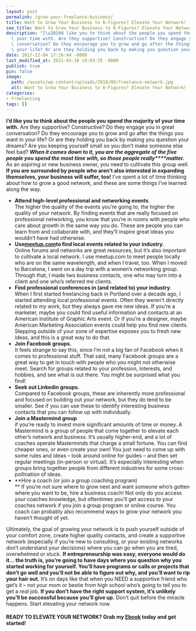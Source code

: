 ```yaml
---
layout: post
permalink: /grow-your-freelance-business/
title: Want to Grow Your Business to 6-Figures? Elevate Your Network!
seo_title: Want to Grow Your Business to 6-Figures? Elevate Your Network!
description: "I\u2019d like you to think about the people you spend the majority of\
  \ your time with. Are they supportive? Constructive? Do they engage you in great\
  \ conversation? Do they encourage you to grow and go after the things you want in\
  \ your life? Or are they holding you back by making you question your dreams?"
date: 2017-12-04 17:16:44 -0000
last_modified_at: 2021-03-18 19:03:35 -0000
publish: true
pin: false
image:
  path: /assets/wp-content/uploads/2018/09/freelance-network.jpg
  alt: Want to Grow Your Business to 6-Figures? Elevate Your Network!
categories:
- Freelancing
tags: []
---
```

**I’d like you to think about the people you spend the majority of your time with.** Are they supportive? Constructive? Do they engage you in great conversation? Do they encourage you to grow and go after the things you want in your life? Or are they holding you back by making you question your dreams? Are you keeping yourself small so you don’t make someone else feel bad? _**When it comes down to it, you are the aggregate of the five people you spend the most time with, so those people really****matter.**_ As an aspiring or new business owner, you need to cultivate this group well. **If you are surrounded by people who aren’t also interested in expanding themselves, your business will suffer, too!** I’ve spent a lot of time thinking about how to grow a good network, and these are some things I’ve learned along the way.

* **Attend high-level professional and networking events**.  
The higher the quality of the events you’re going to, the higher the quality of your network. By finding events that are really focused on professional networking, you know that you’re in rooms with people who care about growth in the same way you do. These are people you can learn from and collaborate with, and they’ll inspire great ideas you wouldn’t have had otherwise.
* **Use**[**meetup.com**](http://meetup.com/)**to find local events related to your industry**.  
Online forums and networks are great resources, but it’s also important to cultivate a local network. I use meetup.com to meet people locally who are on the same wavelength, and when I travel, too. When I moved to Barcelona, I went on a day trip with a women’s networking group. Through that, I made two business contacts, one who may turn into a client and one who’s referred me clients.
* **Find professional conferences in (and related to) your industry**.  
When I first started freelancing back in Portland over a decade ago, I started attending local professional events. Often they weren’t directly related to my work, but they always gave me new ideas. If you’re a marketer, maybe you could find useful information and contacts at an American Institute of Graphic Arts event. Or if you’re a designer, maybe American Marketing Association events could help you find new clients. Stepping outside of your zone of expertise exposes you to fresh new ideas, and this is a great way to do that.
* **Join Facebook groups.**  
It feels strange to say this, since I’m not a big fan of Facebook when it comes to professional stuff. That said, many Facebook groups are a great way to get in touch with people who you might not otherwise meet. Search for groups related to your profession, interests, and hobbies, and see what is out there. You might be surprised what you find!
* **Seek out Linkedin groups.**  
Compared to Facebook groups, these are inherently more professional and focused on building out your network, but they do tend to be smaller. See if you can use these to identify interesting business contacts that you can follow up with individually.
* **Join a Mastermind group**  
if you’re ready to invest more significant amounts of time or money. A Mastermind is a group of people that come together to elevate each other’s network and business. It’s usually higher-end, and a lot of coaches operate Masterminds that charge a small fortune. You can find cheaper ones, or even create your own! You just need to come up with some rules and ideas – look around online for guides – and then set regular meetings (in-person or virtual). It’s especially interesting when groups bring together people from different industries for some cross-pollination of ideas.
* **Hire a coach (or join a group coaching program)  
** If you’re not sure where to grow next and want someone who’s gotten where you want to be, hire a business coach! Not only do you access your coaches knowledge, but oftentimes you’ll get access to your coaches network if you join a group program or online course. You coach can probably also recommend ways to grow your network you haven’t thought of yet.

Ultimately, the goal of growing your network is to push yourself outside of your comfort zone, create higher quality contacts, and create a supportive network (especially if you’re new to consulting, or your existing networks don’t understand your decisions) where you can go when you are tired, overwhelmed or stuck. **If entrepreneurship was easy, everyone would do it… the truth is, you’re going to have days where you question why you started working for yourself. You’ll have programs or calls or projects that don’t go well and you’ll not be able to figure out why, and you’ll want to rip your hair out.** It’s on days like that when you NEED a supportive friend who get’s it – not your mom or bestie from high school who’s going to tell you to get a _real_ job. **If you don’t have the right support system, it’s unlikely you’ll be successful because you’ll give up.** Don’t quit before the miracle happens. Start elevating your network now.

#### READY TO ELEVATE YOUR NETWORK? Grab my [Ebook](https://go.katebagoy.com/ebook) today and get started!

   
